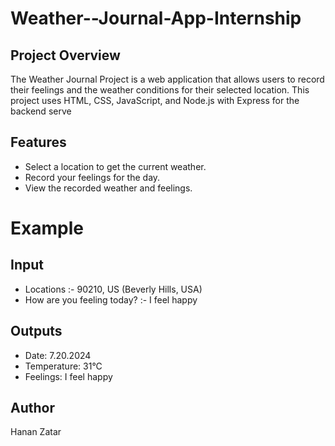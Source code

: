 # Weather--Journal-App-Internship

## Project Overview
The Weather Journal Project is a web application that allows users to record their feelings and the weather conditions for their selected location. This project uses HTML, CSS, JavaScript, and Node.js with Express for the backend serve

## Features
- Select a location to get the current weather.
- Record your feelings for the day.
- View the recorded weather and feelings.

# Example 

## Input
- Locations :- 90210, US (Beverly Hills, USA)
- How are you feeling today? :- I feel happy

## Outputs
- Date: 7.20.2024
- Temperature: 31°C
- Feelings:  I feel happy

## Author
Hanan Zatar
